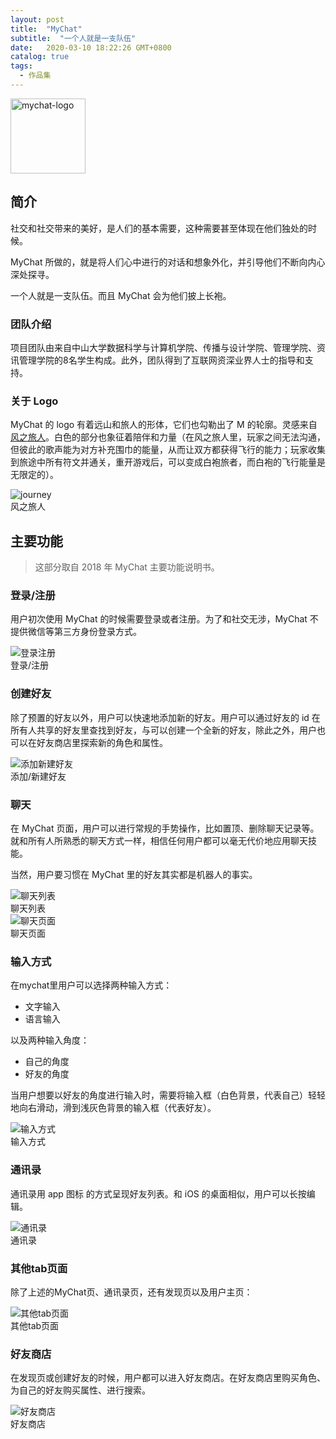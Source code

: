 ```yaml
---
layout: post
title:  "MyChat"
subtitle:  "一个人就是一支队伍"
date:   2020-03-10 18:22:26 GMT+0800
catalog: true
tags:
  - 作品集
---
```


<div class="center-container">
  <img class="small" style="width: 120px;" src="/assets/images/posts/mychat/mychat-logo.png" alt="mychat-logo" />
</div>

## 简介

社交和社交带来的美好，是人们的基本需要，这种需要甚至体现在他们独处的时候。

MyChat 所做的，就是将人们心中进行的对话和想象外化，并引导他们不断向内心深处探寻。

一个人就是一支队伍。而且 MyChat 会为他们披上长袍。

### 团队介绍

项目团队由来自中山大学数据科学与计算机学院、传播与设计学院、管理学院、资讯管理学院的8名学生构成。此外，团队得到了互联网资深业界人士的指导和支持。

### 关于 Logo

MyChat 的 logo 有着远山和旅人的形体，它们也勾勒出了 M 的轮廓。灵感来自[风之旅人](https://baike.baidu.com/item/风之旅人/1122876?fr=aladdin)。白色的部分也象征着陪伴和力量（在风之旅人里，玩家之间无法沟通，但彼此的歌声能为对方补充围巾的能量，从而让双方都获得飞行的能力；玩家收集到旅途中所有符文并通关，重开游戏后，可以变成白袍旅者，而白袍的飞行能量是无限定的）。

<div class="center-container">
  <img class="middle-height" src="/assets/images/posts/mychat/journey.jpeg" alt="journey" />
  <div class="caption">风之旅人</div>
</div>

## 主要功能

> 这部分取自 2018 年 MyChat 主要功能说明书。

### 登录/注册

用户初次使用 MyChat 的时候需要登录或者注册。为了和社交无涉，MyChat 不提供微信等第三方身份登录方式。

<div class="center-container">
  <img class="middle-height" src="/assets/images/posts/mychat/登录注册.png" alt="登录注册" />
  <div class="caption">登录/注册</div>
</div>

### 创建好友

除了预置的好友以外，用户可以快速地添加新的好友。用户可以通过好友的 id 在所有人共享的好友里查找到好友，与可以创建一个全新的好友，除此之外，用户也可以在好友商店里探索新的角色和属性。

<div class="center-container">
  <img class="middle-height" src="/assets/images/posts/mychat/添加新建好友.png" alt="添加新建好友" />
  <div class="caption">添加/新建好友</div>
</div>

### 聊天

在 MyChat 页面，用户可以进行常规的手势操作，比如置顶、删除聊天记录等。就和所有人所熟悉的聊天方式一样，相信任何用户都可以毫无代价地应用聊天技能。

当然，用户要习惯在 MyChat 里的好友其实都是机器人的事实。

<div class="center-container">
  <img class="middle-height" src="/assets/images/posts/mychat/聊天列表.png" alt="聊天列表" />
  <div class="caption">聊天列表</div>
</div>

<div class="center-container">
  <img class="middle-height" src="/assets/images/posts/mychat/聊天页面.png" alt="聊天页面" />
  <div class="caption">聊天页面</div>
</div>

### 输入方式

在mychat里用户可以选择两种输入方式：

* 文字输入
* 语言输入

以及两种输入角度：

* 自己的角度
* 好友的角度

当用户想要以好友的角度进行输入时，需要将输入框（白色背景，代表自己）轻轻地向右滑动，滑到浅灰色背景的输入框（代表好友）。

<div class="center-container">
  <img class="middle-height" src="/assets/images/posts/mychat/输入方式.png" alt="输入方式" />
  <div class="caption">输入方式</div>
</div>

### 通讯录

通讯录用 app 图标 的方式呈现好友列表。和 iOS 的桌面相似，用户可以长按编辑。

<div class="center-container">
  <img class="middle-height" src="/assets/images/posts/mychat/通讯录.png" alt="通讯录" />
  <div class="caption">通讯录</div>
</div>

### 其他tab页面

除了上述的MyChat页、通讯录页，还有发现页以及用户主页：


<div class="center-container">
  <img class="middle-height" src="/assets/images/posts/mychat/其他tab页面.png" alt="其他tab页面" />
  <div class="caption">其他tab页面</div>
</div>


### 好友商店

在发现页或创建好友的时候，用户都可以进入好友商店。在好友商店里购买角色、为自己的好友购买属性、进行搜索。

<div class="center-container">
  <img class="middle-height" src="/assets/images/posts/mychat/好友商店.png" alt="好友商店" />
  <div class="caption">好友商店</div>
</div>
